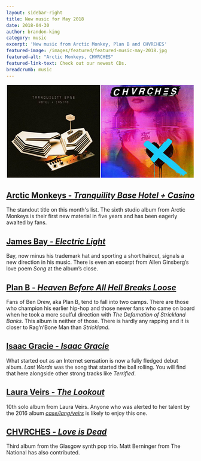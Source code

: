 ```yaml
---
layout: sidebar-right
title: New music for May 2018
date: 2018-04-30
author: brandon-king
category: music
excerpt: 'New music from Arctic Monkey, Plan B and CHVRCHES'
featured-image: /images/featured/featured-music-may-2018.jpg
featured-alt: "Arctic Monkeys, CHVRCHES"
featured-link-text: Check out our newest CDs.
breadcrumb: music
---
```


![Arctic Monkeys, CHVRCHES](/images/featured/featured-music-may-2018.jpg)

## [Arctic Monkeys - <cite>Tranquility Base Hotel + Casino</cite>](https://suffolk.spydus.co.uk/cgi-bin/spydus.exe/ENQ/OPAC/BIBENQ?BRN=2407844)

The standout title on this month's list. The sixth studio album from Arctic Monkeys is their first new material in five years and has been eagerly awaited by fans.

## [James Bay - <cite>Electric Light</cite>](https://suffolk.spydus.co.uk/cgi-bin/spydus.exe/ENQ/OPAC/BIBENQ?BRN=2394828)

Bay, now minus his trademark hat and sporting a short haircut, signals a new direction in his music. There is even an excerpt from Allen Ginsberg’s love poem <cite>Song</cite> at the album’s close.

## [Plan B - <cite>Heaven Before All Hell Breaks Loose</cite>](https://suffolk.spydus.co.uk/cgi-bin/spydus.exe/ENQ/OPAC/BIBENQ?BRN=2330437)

Fans of Ben Drew, aka Plan B, tend to fall into two camps. There are those who champion his earlier hip-hop and those newer fans who came on board when he took a more soulful direction with <cite>The Defamation of Strickland Banks</cite>. This album is neither of those. There is hardly any rapping and it is closer to Rag’n’Bone Man than <cite>Strickland</cite>.

## [Isaac Gracie - <cite>Isaac Gracie</cite>](https://suffolk.spydus.co.uk/cgi-bin/spydus.exe/ENQ/OPAC/BIBENQ?BRN=2387507)

What started out as an Internet sensation is now a fully fledged debut album. <cite>Last Words</cite> was the song that started the ball rolling. You will find that here alongside other strong tracks like <cite>Terrified</cite>.

## [Laura Veirs - <cite>The Lookout</cite>](https://suffolk.spydus.co.uk/cgi-bin/spydus.exe/ENQ/OPAC/BIBENQ?BRN=2388673)

10th solo album from Laura Veirs. Anyone who was alerted to her talent by the 2016 album [<cite>case/lang/veirs</cite>](https://suffolk.spydus.co.uk/cgi-bin/spydus.exe/ENQ/OPAC/BIBENQ?BRN=1986562) is likely to enjoy this one.

## [CHVRCHES - <cite>Love is Dead</cite>](https://suffolk.spydus.co.uk/cgi-bin/spydus.exe/ENQ/OPAC/BIBENQ?BRN=2391416)

Third album from the Glasgow synth pop trio. Matt Berninger from The National has also contributed.
